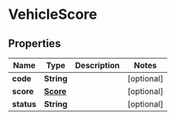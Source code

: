 

# VehicleScore


## Properties

| Name | Type | Description | Notes |
|------------ | ------------- | ------------- | -------------|
|**code** | **String** |  |  [optional] |
|**score** | [**Score**](Score.md) |  |  [optional] |
|**status** | **String** |  |  [optional] |



